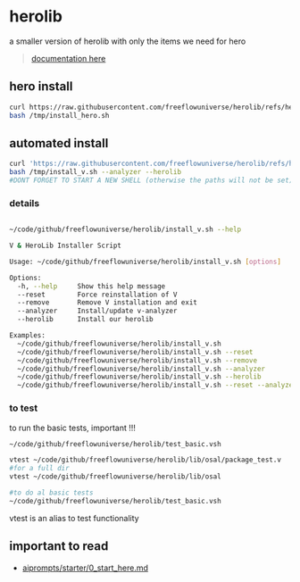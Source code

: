 # herolib

a smaller version of herolib with only the items we need for hero

> [documentation here](https://freeflowuniverse.github.io/herolib/)

## hero install

```bash
curl https://raw.githubusercontent.com/freeflowuniverse/herolib/refs/heads/development_kristof10/install_hero.sh > /tmp/install_hero.sh
bash /tmp/install_hero.sh

```

## automated install

```bash
curl 'https://raw.githubusercontent.com/freeflowuniverse/herolib/refs/heads/main/install_v.sh' > /tmp/install_v.sh
bash /tmp/install_v.sh --analyzer --herolib 
#DONT FORGET TO START A NEW SHELL (otherwise the paths will not be set)
```

### details

```bash

~/code/github/freeflowuniverse/herolib/install_v.sh --help

V & HeroLib Installer Script

Usage: ~/code/github/freeflowuniverse/herolib/install_v.sh [options]

Options:
  -h, --help     Show this help message
  --reset        Force reinstallation of V
  --remove       Remove V installation and exit
  --analyzer     Install/update v-analyzer
  --herolib      Install our herolib

Examples:
  ~/code/github/freeflowuniverse/herolib/install_v.sh
  ~/code/github/freeflowuniverse/herolib/install_v.sh --reset
  ~/code/github/freeflowuniverse/herolib/install_v.sh --remove
  ~/code/github/freeflowuniverse/herolib/install_v.sh --analyzer
  ~/code/github/freeflowuniverse/herolib/install_v.sh --herolib
  ~/code/github/freeflowuniverse/herolib/install_v.sh --reset --analyzer # Fresh install of both

```

### to test

to run the basic tests, important !!!

```bash
~/code/github/freeflowuniverse/herolib/test_basic.vsh
```

```bash
vtest ~/code/github/freeflowuniverse/herolib/lib/osal/package_test.v
#for a full dir
vtest ~/code/github/freeflowuniverse/herolib/lib/osal

#to do al basic tests
~/code/github/freeflowuniverse/herolib/test_basic.vsh

```
vtest is an alias to test functionality


## important to read

- [aiprompts/starter/0_start_here.md](aiprompts/starter/0_start_here.md)
